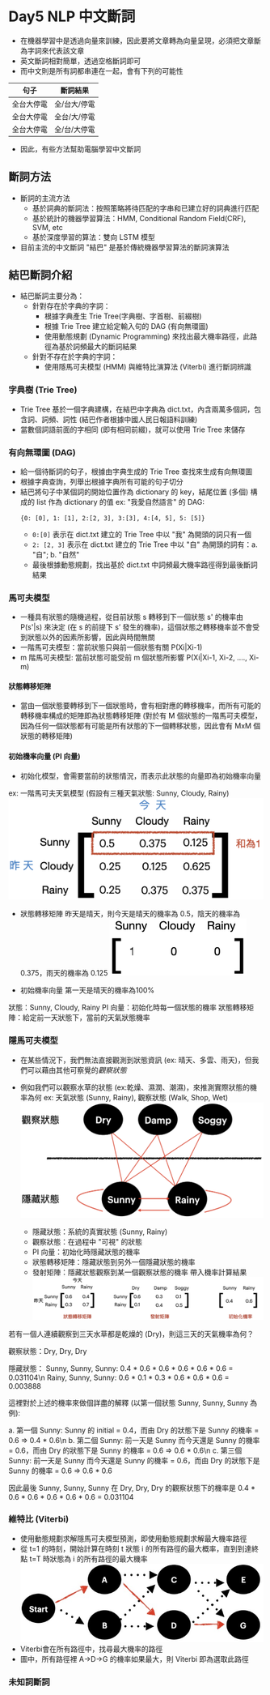 # Day5 NLP 中文斷詞
* 在機器學習中是透過向量來訓練，因此要將文章轉為向量呈現，必須把文章斷為字詞來代表該文章
* 英文斷詞相對簡單，透過空格斷詞即可
* 而中文則是所有詞都串連在一起，會有下列的可能性

|句子|斷詞結果|
|-|-|
|全台大停電|全/台大/停電|
|全台大停電|全台/大/停電|
|全台大停電|全/台/大停電|

* 因此，有些方法幫助電腦學習中文斷詞

## 斷詞方法
* 斷詞的主流方法
    * 基於詞典的斷詞法：按照策略將待匹配的字串和已建立好的詞典進行匹配
    * 基於統計的機器學習算法：HMM, Conditional Random Field(CRF), SVM, etc
    * 基於深度學習的算法：雙向 LSTM 模型
* 目前主流的中文斷詞 "結巴" 是基於傳統機器學習算法的斷詞演算法

## 結巴斷詞介紹
* 結巴斷詞主要分為：
    * 針對存在於字典的字詞：
        * 根據字典產生 Trie Tree(字典樹、字首樹、前綴樹)
        * 根據 Trie Tree 建立給定輸入句的 DAG (有向無環圖)
        * 使用動態規劃 (Dynamic Programming) 來找出最大機率路徑，此路徑為基於詞頻最大的斷詞結果
    * 針對不存在於字典的字詞：
        * 使用隱馬可夫模型 (HMM) 與維特比演算法 (Viterbi) 進行斷詞辨識

### 字典樹 (Trie Tree)
* Trie Tree 基於一個字典建構，在結巴中字典為 dict.txt，內含兩萬多個詞，包含詞、詞頻、詞性 (結巴作者根據中國人民日報語料訓練)
* 當數個詞語前面的字相同 (即有相同前綴)，就可以使用 Trie Tree 來儲存

### 有向無環圖 (DAG)
* 給一個待斷詞的句子，根據由字典生成的 Trie Tree 查找來生成有向無環圖
* 根據字典查詢，列舉出根據字典所有可能的句子切分
* 結巴將句子中某個詞的開始位置作為 dictionary 的 key，結尾位置 (多個) 構成的 list 作為 dictionary 的值
ex: "我愛自然語言" 的 DAG:
    ```
    {0: [0], 1: [1], 2:[2, 3], 3:[3], 4:[4, 5], 5: [5]}
    ```
    * `0:[0]` 表示在 dict.txt 建立的 Trie Tree 中以 "我" 為開頭的詞只有一個
    * `2: [2, 3]` 表示在 dict.txt 建立的 Trie Tree 中以 "自" 為開頭的詞有：a. "自"; b. "自然"
    * 最後根據動態規劃，找出基於 dict.txt 中詞頻最大機率路徑得到最後斷詞結果

### 馬可夫模型
* 一種具有狀態的隨機過程，從目前狀態 s 轉移到下一個狀態 s' 的機率由 P(s'|s) 來決定 (在 s 的前提下 s’ 發生的機率)，這個狀態之轉移機率並不會受到狀態以外的因素所影響，因此與時間無關
* 一階馬可夫模型：當前狀態只與前一個狀態有關 P(Xi|Xi-1)
* m 階馬可夫模型: 當前狀態可能受前 m 個狀態所影響 P(Xi|Xi-1, Xi-2, ...., Xi-m)

#### 狀態轉移矩陣
* 當由一個狀態要轉移到下一個狀態時，會有相對應的轉移機率，而所有可能的轉移機率構成的矩陣即為狀態轉移矩陣 (對於有 M 個狀態的一階馬可夫模型，因為任何一個狀態都有可能是所有狀態的下一個轉移狀態，因此會有 MxM 個狀態的轉移矩陣)

#### 初始機率向量 (PI 向量)
* 初始化模型，會需要當前的狀態情況，而表示此狀態的向量即為初始機率向量

ex: 一階馬可夫天氣模型 (假設有三種天氣狀態: Sunny, Cloudy, Rainy)
![](https://github.com/myps6415/NLP-marathon/blob/main/D05%20NLP%20中文斷詞/Markov_example.png?raw=true)

* 狀態轉移矩陣
昨天是晴天，則今天是晴天的機率為 0.5，陰天的機率為 0.375，雨天的機率為 0.125
![](https://github.com/myps6415/NLP-marathon/blob/main/D05%20NLP%20中文斷詞/Markov_example2.png?raw=true)

* 初始機率向量
第一天是晴天的機率為100%

狀態：Sunny, Cloudy, Rainy
PI 向量：初始化時每一個狀態的機率
狀態轉移矩陣：給定前一天狀態下，當前的天氣狀態機率

### 隱馬可夫模型
* 在某些情況下，我們無法直接觀測到狀態資訊 (ex: 晴天、多雲、雨天)，但我們可以藉由其他可察覺的*觀察狀態*
* 例如我們可以觀察水草的狀態 (ex:乾燥、濕潤、潮濕)，來推測實際狀態的機率為何
ex: 天氣狀態 (Sunny, Rainy), 觀察狀態 (Walk, Shop, Wet)
![](https://github.com/myps6415/NLP-marathon/blob/main/D05%20NLP%20中文斷詞/HMM_example.png?raw=true)

    * 隱藏狀態：系統的真實狀態 (Sunny, Rainy)
    * 觀察狀態：在過程中 "可視" 的狀態
    * PI 向量：初始化時隱藏狀態的機率
    * 狀態轉移矩陣：隱藏狀態到另外一個隱藏狀態的機率
    * 發射矩陣：隱藏狀態觀察到某一個觀察狀態的機率
帶入機率計算結果
![](https://github.com/myps6415/NLP-marathon/blob/main/D05%20NLP%20中文斷詞/HMM_example2.png?raw=true)

若有一個人連續觀察到三天水草都是乾燥的 (Dry)，則這三天的天氣機率為何？

觀察狀態：Dry, Dry, Dry

隱藏狀態：
Sunny, Sunny, Sunny: 0.4 * 0.6 * 0.6 * 0.6 * 0.6 * 0.6 = 0.031104\n
Rainy, Sunny, Sunny: 0.6 * 0.1 * 0.3 * 0.6 * 0.6 * 0.6 = 0.003888

這裡對於上述的機率來做個詳盡的解釋 (以第一個狀態 Sunny, Sunny, Sunny 為例):

a. 第一個 Sunny: Sunny 的 initial = 0.4，而由 Dry 的狀態下是 Sunny 的機率 = 0.6 => 0.4 * 0.6\n
b. 第二個 Sunny: 前一天是 Sunny 而今天還是 Sunny 的機率 = 0.6，而由 Dry 的狀態下是 Sunny 的機率 = 0.6 => 0.6 * 0.6\n
c. 第三個 Sunny: 前一天是 Sunny 而今天還是 Sunny 的機率 = 0.6，而由 Dry 的狀態下是 Sunny 的機率 = 0.6 => 0.6 * 0.6

因此最後 Sunny, Sunny, Sunny 在 Dry, Dry, Dry 的觀察狀態下的機率是 0.4 * 0.6 * 0.6 * 0.6 * 0.6 * 0.6 = 0.031104

### 維特比 (Viterbi)
* 使用動態規劃求解隱馬可夫模型預測，即使用動態規劃求解最大機率路徑
* 從 t=1 的時刻，開始計算在時刻 t 狀態 i 的所有路徑的最大概率，直到到達終點 t=T 時狀態為 i 的所有路徑的最大機率
![](https://github.com/myps6415/NLP-marathon/blob/main/D05%20NLP%20中文斷詞/Viterbi.jpeg?raw=true)
* Viterbi會在所有路徑中，找尋最大機率的路徑
* 圖中，所有路徑裡 A->D->G 的機率如果最大，則 Viterbi 即為選取此路徑

### 未知詞斷詞
